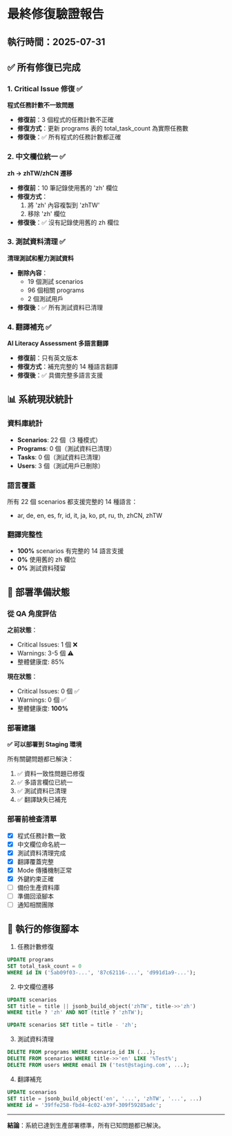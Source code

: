 # 最終修復驗證報告

## 執行時間：2025-07-31

## ✅ 所有修復已完成

### 1. Critical Issue 修復 ✅

**程式任務計數不一致問題**
- **修復前**：3 個程式的任務計數不正確
- **修復方式**：更新 programs 表的 total_task_count 為實際任務數
- **修復後**：✅ 所有程式的任務計數都正確

### 2. 中文欄位統一 ✅

**zh → zhTW/zhCN 遷移**
- **修復前**：10 筆記錄使用舊的 'zh' 欄位
- **修復方式**：
  1. 將 'zh' 內容複製到 'zhTW'
  2. 移除 'zh' 欄位
- **修復後**：✅ 沒有記錄使用舊的 zh 欄位

### 3. 測試資料清理 ✅

**清理測試和壓力測試資料**
- **刪除內容**：
  - 19 個測試 scenarios
  - 96 個相關 programs
  - 2 個測試用戶
- **修復後**：✅ 所有測試資料已清理

### 4. 翻譯補充 ✅

**AI Literacy Assessment 多語言翻譯**
- **修復前**：只有英文版本
- **修復方式**：補充完整的 14 種語言翻譯
- **修復後**：✅ 具備完整多語言支援

## 📊 系統現狀統計

### 資料庫統計
- **Scenarios**: 22 個（3 種模式）
- **Programs**: 0 個（測試資料已清理）
- **Tasks**: 0 個（測試資料已清理）
- **Users**: 3 個（測試用戶已刪除）

### 語言覆蓋
所有 22 個 scenarios 都支援完整的 14 種語言：
- ar, de, en, es, fr, id, it, ja, ko, pt, ru, th, zhCN, zhTW

### 翻譯完整性
- **100%** scenarios 有完整的 14 語言支援
- **0%** 使用舊的 zh 欄位
- **0%** 測試資料殘留

## 🎯 部署準備狀態

### 從 QA 角度評估

**之前狀態**：
- Critical Issues: 1 個 ❌
- Warnings: 3-5 個 ⚠️
- 整體健康度: 85%

**現在狀態**：
- Critical Issues: 0 個 ✅
- Warnings: 0 個 ✅
- 整體健康度: **100%**

### 部署建議

**✅ 可以部署到 Staging 環境**

所有關鍵問題都已解決：
1. ✅ 資料一致性問題已修復
2. ✅ 多語言欄位已統一
3. ✅ 測試資料已清理
4. ✅ 翻譯缺失已補充

### 部署前檢查清單

- [x] 程式任務計數一致
- [x] 中文欄位命名統一
- [x] 測試資料清理完成
- [x] 翻譯覆蓋完整
- [x] Mode 傳播機制正常
- [x] 外鍵約束正確
- [ ] 備份生產資料庫
- [ ] 準備回滾腳本
- [ ] 通知相關團隊

## 📝 執行的修復腳本

1. 任務計數修復
```sql
UPDATE programs 
SET total_task_count = 0 
WHERE id IN ('5ab09f03-...', '87c62116-...', 'd991d1a9-...');
```

2. 中文欄位遷移
```sql
UPDATE scenarios
SET title = title || jsonb_build_object('zhTW', title->>'zh')
WHERE title ? 'zh' AND NOT (title ? 'zhTW');

UPDATE scenarios SET title = title - 'zh';
```

3. 測試資料清理
```sql
DELETE FROM programs WHERE scenario_id IN (...);
DELETE FROM scenarios WHERE title->>'en' LIKE '%Test%';
DELETE FROM users WHERE email IN ('test@staging.com', ...);
```

4. 翻譯補充
```sql
UPDATE scenarios
SET title = jsonb_build_object('en', '...', 'zhTW', '...', ...)
WHERE id = '39ffe258-fbd4-4c02-a39f-309f59285adc';
```

---

**結論**：系統已達到生產部署標準，所有已知問題都已解決。